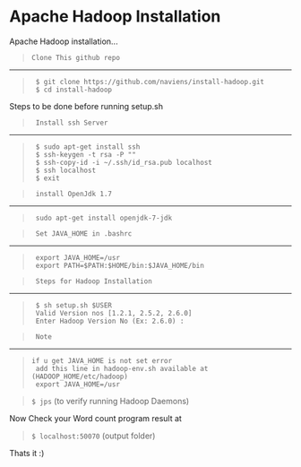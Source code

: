 Apache Hadoop Installation
==============

Apache Hadoop installation...


>``` Clone This github repo ```
---
>      $ git clone https://github.com/naviens/install-hadoop.git
>      $ cd install-hadoop

Steps to be done before running setup.sh

>``` Install ssh Server```
---
>      $ sudo apt-get install ssh
>      $ ssh-keygen -t rsa -P ""
>      $ ssh-copy-id -i ~/.ssh/id_rsa.pub localhost
>      $ ssh localhost
>      $ exit

>``` install OpenJdk 1.7```
---
>      sudo apt-get install openjdk-7-jdk


>``` Set JAVA_HOME in .bashrc```
---
>      export JAVA_HOME=/usr
>      export PATH=$PATH:$HOME/bin:$JAVA_HOME/bin

>``` Steps for Hadoop Installation```
---
>      $ sh setup.sh $USER
>      Valid Version nos [1.2.1, 2.5.2, 2.6.0]
>      Enter Hadoop Version No (Ex: 2.6.0) : 

>``` Note```
---
>     if u get JAVA_HOME is not set error
>      add this line in hadoop-env.sh available at (HADOOP_HOME/etc/hadoop)
>      export JAVA_HOME=/usr

>```$ jps```
> (to verify running Hadoop Daemons)

Now Check your Word count program result at 

>```$ localhost:50070``` 
(output folder)

Thats it :)

